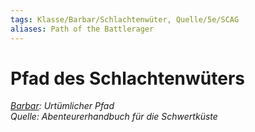 ```yaml
---
tags: Klasse/Barbar/Schlachtenwüter, Quelle/5e/SCAG
aliases: Path of the Battlerager
---
```

Pfad des Schlachtenwüters
=========================

[_Barbar_](Barbar.md)_: Urtümlicher Pfad_  
_Quelle: Abenteurerhandbuch für die Schwertküste_